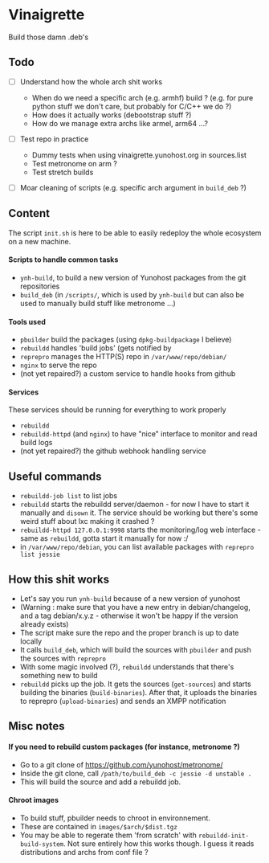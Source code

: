 Vinaigrette
===========

Build those damn .deb's

Todo
-----

- [ ] Understand how the whole arch shit works
	- When do we need a specific arch (e.g. armhf) build ? (e.g. for pure python stuff we don't care, but probably for C/C++ we do ?)
	- How does it actually works (debootstrap stuff ?)
	- How do we manage extra archs like armel, arm64 ...?

- [ ] Test repo in practice
	- Dummy tests when using vinaigrette.yunohost.org in sources.list
	- Test metronome on arm ?
	- Test stretch builds 

- [ ] Moar cleaning of scripts (e.g. specific arch argument in `build_deb` ?)

Content
-------

The script `init.sh` is here to be able to easily redeploy the whole ecosystem on a new machine.

#### Scripts to handle common tasks

- `ynh-build`, to build a new version of Yunohost packages from the git repositories
- `build_deb` (in `/scripts/`, which is used by `ynh-build` but can also be used to manually build stuff like metronome ...)

#### Tools used

- `pbuilder` build the packages (using `dpkg-buildpackage` I believe)
- `rebuildd` handles 'build jobs' (gets notified by
- `reprepro` manages the HTTP(S) repo in `/var/www/repo/debian/`
- `nginx` to serve the repo
- (not yet repaired?) a custom service to handle hooks from github

#### Services

These services should be running for everything to work properly
- `rebuildd`
- `rebuildd-httpd` (and `nginx`) to have "nice" interface to monitor and read build logs
- (not yet repaired?) the github webhook handling service

Useful commands
---------------

- `rebuildd-job list` to list jobs
- `rebuildd` starts the rebuildd server/daemon - for now I have to start it manually and `disown` it. The service should be working but there's some weird stuff about lxc making it crashed ?
- `rebuildd-httpd 127.0.0.1:9998` starts the monitoring/log web interface - same as `rebuildd`, gotta start it manually for now :/
- in `/var/www/repo/debian`, you can list available packages with `reprepro list jessie`

How this shit works
-------------------

- Let's say you run `ynh-build` because of a new version of yunohost
- (Warning : make sure that you have a new entry in debian/changelog, and a tag debian/x.y.z - otherwise it won't be happy if the version already exists)
- The script make sure the repo and the proper branch is up to date locally
- It calls `build_deb`, which will build the sources with `pbuilder` and push the sources with `reprepro`
- With some magic involved (?), `rebuildd` understands that there's something new to build
- `rebuildd` picks up the job. It gets the sources (`get-sources`) and starts building the binaries (`build-binaries`). After that, it uploads the binaries to reprepro (`upload-binaries`) and sends an XMPP notification

Misc notes
----------

#### If you need to rebuild custom packages (for instance, metronome ?)

- Go to a git clone of https://github.com/yunohost/metronome/
- Inside the git clone, call `/path/to/build_deb -c jessie -d unstable .`
- This will build the source and add a rebuildd job.

#### Chroot images

- To build stuff, pbuilder needs to chroot in environnement.
- These are contained in `images/$arch/$dist.tgz`
- You may be able to regerate them 'from scratch' with `rebuildd-init-build-system`. Not sure entirely how this works though. I guess it reads distributions and archs from conf file ?
